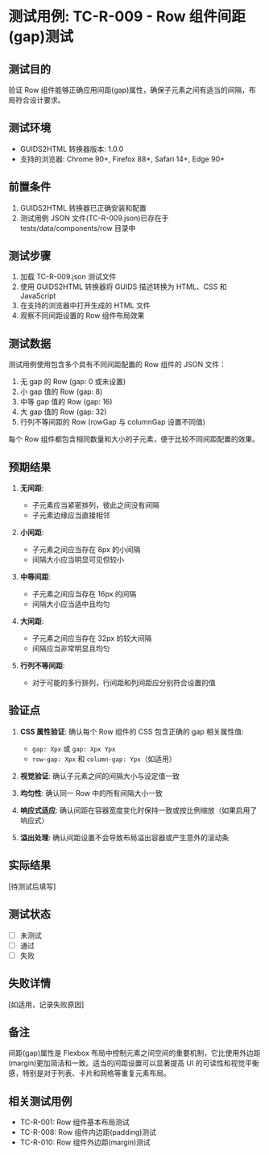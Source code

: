 # 测试用例: TC-R-009 - Row 组件间距(gap)测试

## 测试目的

验证 Row 组件能够正确应用间距(gap)属性，确保子元素之间有适当的间隔，布局符合设计要求。

## 测试环境

- GUIDS2HTML 转换器版本: 1.0.0
- 支持的浏览器: Chrome 90+, Firefox 88+, Safari 14+, Edge 90+

## 前置条件

1. GUIDS2HTML 转换器已正确安装和配置
2. 测试用例 JSON 文件(TC-R-009.json)已存在于 tests/data/components/row 目录中

## 测试步骤

1. 加载 TC-R-009.json 测试文件
2. 使用 GUIDS2HTML 转换器将 GUIDS 描述转换为 HTML、CSS 和 JavaScript
3. 在支持的浏览器中打开生成的 HTML 文件
4. 观察不同间距设置的 Row 组件布局效果

## 测试数据

测试用例使用包含多个具有不同间距配置的 Row 组件的 JSON 文件：

1. 无 gap 的 Row (gap: 0 或未设置)
2. 小 gap 值的 Row (gap: 8)
3. 中等 gap 值的 Row (gap: 16)
4. 大 gap 值的 Row (gap: 32)
5. 行列不等间距的 Row (rowGap 与 columnGap 设置不同值)

每个 Row 组件都包含相同数量和大小的子元素，便于比较不同间距配置的效果。

## 预期结果

1. **无间距**:

   - 子元素应当紧密排列，彼此之间没有间隔
   - 子元素边缘应当直接相邻

2. **小间距**:

   - 子元素之间应当存在 8px 的小间隔
   - 间隔大小应当明显可见但较小

3. **中等间距**:

   - 子元素之间应当存在 16px 的间隔
   - 间隔大小应当适中且均匀

4. **大间距**:

   - 子元素之间应当存在 32px 的较大间隔
   - 间隔应当非常明显且均匀

5. **行列不等间距**:
   - 对于可能的多行排列，行间距和列间距应分别符合设置的值

## 验证点

1. **CSS 属性验证**: 确认每个 Row 组件的 CSS 包含正确的 gap 相关属性值:

   - `gap: Xpx` 或 `gap: Xpx Ypx`
   - `row-gap: Xpx` 和 `column-gap: Ypx`（如适用）

2. **视觉验证**: 确认子元素之间的间隔大小与设定值一致

3. **均匀性**: 确认同一 Row 中的所有间隔大小一致

4. **响应式适应**: 确认间距在容器宽度变化时保持一致或按比例缩放（如果启用了响应式）

5. **溢出处理**: 确认间距设置不会导致布局溢出容器或产生意外的滚动条

## 实际结果

[待测试后填写]

## 测试状态

- [ ] 未测试
- [ ] 通过
- [ ] 失败

## 失败详情

[如适用，记录失败原因]

## 备注

间距(gap)属性是 Flexbox 布局中控制元素之间空间的重要机制，它比使用外边距(margin)更加简洁和一致。适当的间距设置可以显著提高 UI 的可读性和视觉平衡感，特别是对于列表、卡片和网格等重复元素布局。

## 相关测试用例

- TC-R-001: Row 组件基本布局测试
- TC-R-008: Row 组件内边距(padding)测试
- TC-R-010: Row 组件外边距(margin)测试

